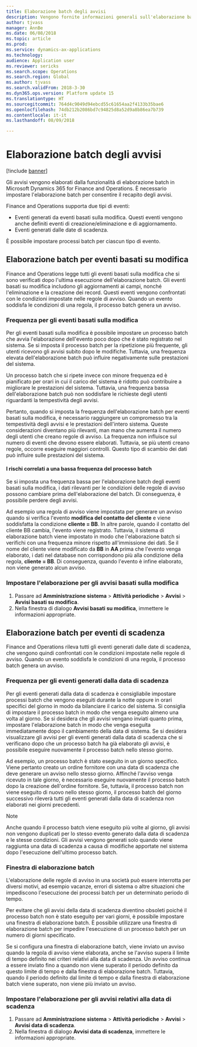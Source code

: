 ```yaml
---
title: Elaborazione batch degli avvisi
description: Vengono fornite informazioni generali sull'elaborazione batch degli avvisi in Microsoft Dynamics 365 for Finance and Operations.
author: tjvass
manager: AnnBe
ms.date: 06/08/2018
ms.topic: article
ms.prod: 
ms.service: dynamics-ax-applications
ms.technology: 
audience: Application user
ms.reviewer: sericks
ms.search.scope: Operations
ms.search.region: Global
ms.author: tjvass
ms.search.validFrom: 2018-3-30
ms.dyn365.ops.version: Platform update 15
ms.translationtype: HT
ms.sourcegitcommit: 764d4c9049d94ebcd55c61654aa2f4133b35bae6
ms.openlocfilehash: 74db212b2086bd7c94825d8a52d9a8b86ea7b739
ms.contentlocale: it-it
ms.lasthandoff: 08/09/2018

---
```


# <a name="batch-processing-of-alerts"></a>Elaborazione batch degli avvisi

[!include [banner](../includes/banner.md)]

Gli avvisi vengono elaborati dalla funzionalità di elaborazione batch in Microsoft Dynamics 365 for Finance and Operations. È necessario impostare l'elaborazione batch per consentire il recapito degli avvisi.

Finance and Operations supporta due tipi di eventi:

- Eventi generati da eventi basati sulla modifica. Questi eventi vengono anche definiti eventi di creazione/eliminazione e di aggiornamento.
- Eventi generati dalle date di scadenza.

È possibile impostare processi batch per ciascun tipo di evento.
        
## <a name="batch-processing-for-change-based-events"></a>Elaborazione batch per eventi basati su modifica

Finance and Operations legge tutti gli eventi basati sulla modifica che si sono verificati dopo l'ultima esecuzione dell'elaborazione batch. Gli eventi basati su modifica includono gli aggiornamenti ai campi, nonché l'eliminazione e la creazione dei record. Questi eventi vengono confrontati con le condizioni impostate nelle regole di avviso. Quando un evento soddisfa le condizioni di una regola, il processo batch genera un avviso.

### <a name="frequency-for-change-based-events"></a>Frequenza per gli eventi basati sulla modifica

Per gli eventi basati sulla modifica è possibile impostare un processo batch che avvia l'elaborazione dell'evento poco dopo che è stato registrato nel sistema. Se si imposta il processo batch per la ripetizione più frequente, gli utenti ricevono gli avvisi subito dopo le modifiche. Tuttavia, una frequenza elevata dell'elaborazione batch può influire negativamente sulle prestazioni del sistema.

Un processo batch che si ripete invece con minore frequenza ed è pianificato per orari in cui il carico del sistema è ridotto può contribuire a migliorare le prestazioni del sistema. Tuttavia, una frequenza bassa dell'elaborazione batch può non soddisfare le richieste degli utenti riguardanti la tempestività degli avvisi.

Pertanto, quando si imposta la frequenza dell'elaborazione batch per eventi basati sulla modifica, è necessario raggiungere un compromesso tra la tempestività degli avvisi e le prestazioni dell'intero sistema. Queste considerazioni diventano più rilevanti, man mano che aumenta il numero degli utenti che creano regole di avviso. La frequenza non influisce sul numero di eventi che devono essere elaborati. Tuttavia, se più utenti creano regole, occorre eseguire maggiori controlli. Questo tipo di scambio dei dati può influire sulle prestazioni del sistema.

#### <a name="the-risks-of-low-batch-frequency"></a>I rischi correlati a una bassa frequenza del processo batch

Se si imposta una frequenza bassa per l'elaborazione batch degli eventi basati sulla modifica, i dati rilevanti per le condizioni delle regole di avviso possono cambiare prima dell'elaborazione del batch. Di conseguenza, è possibile perdere degli avvisi.

Ad esempio una regola di avviso viene impostata per generare un avviso quando si verifica l'evento **modifica del contatto del cliente** e viene soddisfatta la condizione **cliente = BB**. In altre parole, quando il contatto del cliente BB cambia, l'evento viene registrato. Tuttavia, il sistema di elaborazione batch viene impostato in modo che l'elaborazione batch si verifichi con una frequenza minore rispetto all'immissione dei dati. Se il nome del cliente viene modificato da **BB** in **AA** prima che l'evento venga elaborato, i dati nel database non corrispondono più alla condizione della regola, **cliente = BB**. Di conseguenza, quando l'evento è infine elaborato, non viene generato alcun avviso.

### <a name="set-up-processing-for-change-based-alerts"></a>Impostare l'elaborazione per gli avvisi basati sulla modifica

1. Passare ad **Amministrazione sistema** &gt; **Attività periodiche** &gt; **Avvisi** &gt; **Avvisi basati su modifica**.
2. Nella finestra di dialogo **Avvisi basati su modifica**, immettere le informazioni appropriate.

## <a name="batch-processing-for-due-date-events"></a>Elaborazione batch per eventi di scadenza

Finance and Operations rileva tutti gli eventi generati dalle date di scadenza, che vengono quindi confrontati con le condizioni impostate nelle regole di avviso. Quando un evento soddisfa le condizioni di una regola, il processo batch genera un avviso.

### <a name="frequency-for-due-date-events"></a>Frequenza per gli eventi generati dalla data di scadenza

Per gli eventi generati dalla data di scadenza è consigliabile impostare processi batch che vengono eseguiti durante la notte oppure in orari specifici del giorno in modo da bilanciare il carico del sistema. Si consiglia di impostare il processo batch in modo che venga eseguito almeno una volta al giorno. Se si desidera che gli avvisi vengano inviati quanto prima, impostare l'elaborazione batch in modo che venga eseguita immediatamente dopo il cambiamento della data di sistema. Se si desidera visualizzare gli avvisi per gli eventi generati dalla data di scadenza che si verificano dopo che un processo batch ha già elaborato gli avvisi, è possibile eseguire nuovamente il processo batch nello stesso giorno.

Ad esempio, un processo batch è stato eseguito in un giorno specifico. Viene pertanto creato un ordine fornitore con una data di scadenza che deve generare un avviso nello stesso giorno. Affinché l'avviso venga ricevuto in tale giorno, è necessario eseguire nuovamente il processo batch dopo la creazione dell'ordine fornitore. Se, tuttavia, il processo batch non viene eseguito di nuovo nello stesso giorno, il processo batch del giorno successivo rileverà tutti gli eventi generati dalla data di scadenza non elaborati nei giorni precedenti.

> [!NOTE]
> Anche quando il processo batch viene eseguito più volte al giorno, gli avvisi non vengono duplicati per lo stesso evento generato dalla data di scadenza e le stesse condizioni. Gli avvisi vengono generati solo quando viene raggiunta una data di scadenza a causa di modifiche apportate nel sistema dopo l'esecuzione dell'ultimo processo batch.

### <a name="batch-processing-window"></a>Finestra di elaborazione batch

L'elaborazione delle regole di avviso in una società può essere interrotta per diversi motivi, ad esempio vacanze, errori di sistema o altre situazioni che impediscono l'esecuzione dei processi batch per un determinato periodo di tempo.

Per evitare che gli avvisi della data di scadenza diventino obsoleti poiché il processo batch non è stato eseguito per vari giorni, è possibile impostare una finestra di elaborazione batch. È possibile utilizzare una finestra di elaborazione batch per impedire l'esecuzione di un processo batch per un numero di giorni specificato.

Se si configura una finestra di elaborazione batch, viene inviato un avviso quando la regola di avviso viene elaborata, anche se l'avviso supera il limite di tempo definito nei criteri relativi alla data di scadenza. Un avviso continua a essere inviato fino a quando non viene superato il periodo definito da questo limite di tempo e dalla finestra di elaborazione batch. Tuttavia, quando il periodo definito dal limite di tempo e dalla finestra di elaborazione batch viene superato, non viene più inviato un avviso.

### <a name="set-up-processing-for-due-date-alerts"></a>Impostare l'elaborazione per gli avvisi relativi alla data di scadenza

1. Passare ad **Amministrazione sistema** &gt; **Attività periodiche** &gt; **Avvisi** &gt; **Avvisi data di scadenza**.
2. Nella finestra di dialogo **Avvisi data di scadenza**, immettere le informazioni appropriate.

